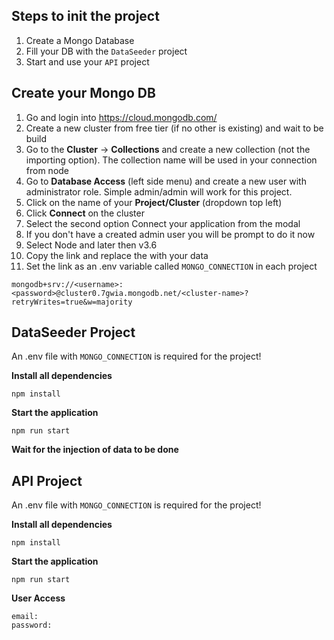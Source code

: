 
## Steps to init the project

 1. Create a Mongo Database
 2. Fill your DB with the `DataSeeder` project
 3. Start and use your `API` project

 
## Create your Mongo DB

1. Go and login into https://cloud.mongodb.com/
 2. Create a new cluster from free tier (if no other is existing) and wait to be build
 3. Go to the **Cluster** -> **Collections** and create a new collection (not the importing option). The collection name will be used in your connection from node
 4. Go to **Database Access** (left side menu) and create a new user with administrator role. Simple admin/admin will work for this project.
 5. Click on the name of your **Project/Cluster** (dropdown top left)
 6. Click **Connect** on the cluster 
 7. Select the second option Connect your application from the modal
 8. If you don't have a created admin user you will be prompt to do it now
 9. Select Node and later then v3.6
 10. Copy the link and replace the <placeholders> with your data
 11. Set the link as an .env variable called `MONGO_CONNECTION` in each project

    mongodb+srv://<username>:<password>@cluster0.7gwia.mongodb.net/<cluster-name>?retryWrites=true&w=majority

## DataSeeder Project
An .env file with `MONGO_CONNECTION` is required for the project!

**Install all dependencies**

    npm install

**Start the application**

    npm run start

**Wait for the injection of data to be done**


## API Project
An .env file with `MONGO_CONNECTION` is required for the project!

**Install all dependencies**

    npm install

**Start the application**

    npm run start

**User Access**

    email: 
    password: 
